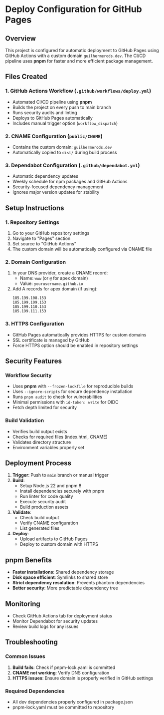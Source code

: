 # Deploy Configuration for GitHub Pages

## Overview
This project is configured for automatic deployment to GitHub Pages using GitHub Actions with a custom domain `guilhermerods.dev`. The CI/CD pipeline uses **pnpm** for faster and more efficient package management.

## Files Created

### 1. GitHub Actions Workflow (`.github/workflows/deploy.yml`)
- Automated CI/CD pipeline using **pnpm**
- Builds the project on every push to main branch
- Runs security audits and linting
- Deploys to GitHub Pages automatically
- Includes manual trigger option (`workflow_dispatch`)

### 2. CNAME Configuration (`public/CNAME`)
- Contains the custom domain: `guilhermerods.dev`
- Automatically copied to `dist/` during build process

### 3. Dependabot Configuration (`.github/dependabot.yml`)
- Automatic dependency updates
- Weekly schedule for npm packages and GitHub Actions
- Security-focused dependency management
- Ignores major version updates for stability

## Setup Instructions

### 1. Repository Settings
1. Go to your GitHub repository settings
2. Navigate to "Pages" section
3. Set source to "GitHub Actions"
4. The custom domain will be automatically configured via CNAME file

### 2. Domain Configuration
1. In your DNS provider, create a CNAME record:
   - Name: `www` (or `@` for apex domain)
   - Value: `yourusername.github.io`
2. Add A records for apex domain (if using):
   ```
   185.199.108.153
   185.199.109.153
   185.199.110.153
   185.199.111.153
   ```

### 3. HTTPS Configuration
- GitHub Pages automatically provides HTTPS for custom domains
- SSL certificate is managed by GitHub
- Force HTTPS option should be enabled in repository settings

## Security Features

### Workflow Security
- Uses **pnpm** with `--frozen-lockfile` for reproducible builds
- Uses `--ignore-scripts` for secure dependency installation
- Runs `pnpm audit` to check for vulnerabilities
- Minimal permissions with `id-token: write` for OIDC
- Fetch depth limited for security

### Build Validation
- Verifies build output exists
- Checks for required files (index.html, CNAME)
- Validates directory structure
- Environment variables properly set

## Deployment Process

1. **Trigger**: Push to `main` branch or manual trigger
2. **Build**: 
   - Setup Node.js 22 and pnpm 8
   - Install dependencies securely with pnpm
   - Run linter for code quality
   - Execute security audit
   - Build production assets
3. **Validate**: 
   - Check build output
   - Verify CNAME configuration
   - List generated files
4. **Deploy**: 
   - Upload artifacts to GitHub Pages
   - Deploy to custom domain with HTTPS

## pnpm Benefits

- **Faster installations**: Shared dependency storage
- **Disk space efficient**: Symlinks to shared store
- **Strict dependency resolution**: Prevents phantom dependencies
- **Better security**: More predictable dependency tree

## Monitoring

- Check GitHub Actions tab for deployment status
- Monitor Dependabot for security updates
- Review build logs for any issues

## Troubleshooting

### Common Issues
1. **Build fails**: Check if pnpm-lock.yaml is committed
2. **CNAME not working**: Verify DNS configuration
3. **HTTPS issues**: Ensure domain is properly verified in GitHub settings

### Required Dependencies
- All dev dependencies properly configured in package.json
- pnpm-lock.yaml must be committed to repository